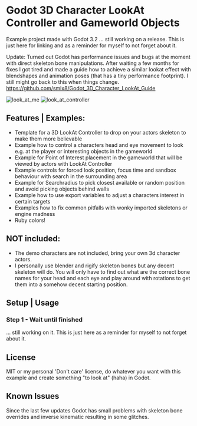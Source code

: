 
# Godot 3D Character LookAt Controller and Gameworld Objects
Example project made with Godot 3.2
… still working on a release. This is just here for linking and as a reminder for myself to not forget about it.

Update:
Turned out Godot has performance issues and bugs at the moment with direct skeleton bone manipulations. After waiting a few months for fixes I got tired and made a guide how to achieve a similar lookat effect with blendshapes and animation poses (that has a tiny performance footprint). I still might go back to this when things change.
https://github.com/smix8/Godot_3D_Character_LookAt_Guide


![look_at_me](https://user-images.githubusercontent.com/52464204/73600862-0cf3d880-4557-11ea-860f-9bb1a4124abb.gif)
![look_at_controller](https://user-images.githubusercontent.com/52464204/71305410-cd709300-23d3-11ea-8b10-9dd4ff7778c7.gif)

## Features | Examples:
- Template for a 3D LookAt Controller to drop on your actors skeleton to make them more believable
- Example how to control a characters head and eye movement to look e.g. at the player or interesting objects in the gameworld
- Example for Point of Interest placement in the gameworld that will be viewed by actors with LookAt Controller
- Example controls for forced look position, focus time and sandbox behaviour with search in the surrounding area
- Example for Searchradius to pick closest available or random position and avoid picking objects behind walls
- Example how to use export variables to adjust a characters interest in certain targets
- Examples how to fix common pitfalls with wonky imported skeletons or engine madness
- Ruby colors!

## NOT included:
- The demo characters are not included, bring your own 3d character actors.
- I personally use blender and rigify skeleton bones but any decent skeleton will do. You will only have to find out what are the correct bone names for your head and each eye and play around with rotations to get them into a somehow decent starting position.

## Setup | Usage

### Step 1 - Wait until finished
... still working on it. This is just here as a reminder for myself to not forget about it.


## License
MIT or my personal 'Don't care' license, do whatever you want with this example and create something "to look at" (haha) in Godot.

## Known Issues
Since the last few updates Godot has small problems with skeleton bone overrides and inverse kinematic resulting in some glitches.

